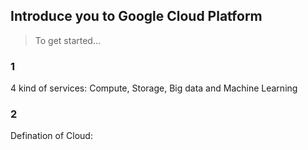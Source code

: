 ## Introduce you to Google Cloud Platform
> To get started...
### 1
4 kind of services: Compute, Storage, Big data and Machine Learning 
### 2 
Defination of Cloud: 
